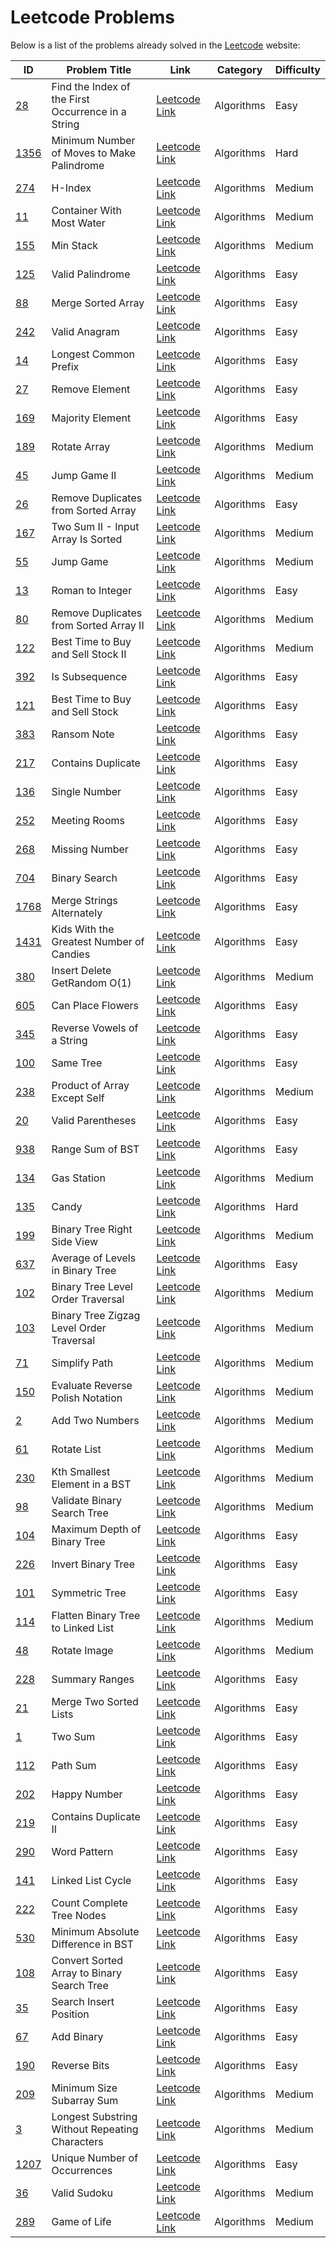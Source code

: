 # Leetcode Problems

Below is a list of the problems already solved in the [Leetcode](https://leetcode.com/problems) website:

| ID                                                           | Problem Title                                      | Link                                                                                              | Category   | Difficulty |
| ------------------------------------------------------------ | -------------------------------------------------- | ------------------------------------------------------------------------------------------------- | ---------- | ---------- |
| [28](28-find-the-index-of-the-first-occurrence-in-a-string/) | Find the Index of the First Occurrence in a String | [Leetcode Link](https://leetcode.com/problems/find-the-index-of-the-first-occurrence-in-a-string) | Algorithms | Easy       |
| [1356](1356-minimum-number-of-moves-to-make-palindrome/)     | Minimum Number of Moves to Make Palindrome         | [Leetcode Link](https://leetcode.com/problems/minimum-number-of-moves-to-make-palindrome)         | Algorithms | Hard       |
| [274](274-h-index/)                                          | H-Index                                            | [Leetcode Link](https://leetcode.com/problems/h-index)                                            | Algorithms | Medium     |
| [11](11-container-with-most-water/)                          | Container With Most Water                          | [Leetcode Link](https://leetcode.com/problems/container-with-most-water)                          | Algorithms | Medium     |
| [155](155-min-stack/)                                        | Min Stack                                          | [Leetcode Link](https://leetcode.com/problems/min-stack)                                          | Algorithms | Medium     |
| [125](125-valid-palindrome/)                                 | Valid Palindrome                                   | [Leetcode Link](https://leetcode.com/problems/valid-palindrome)                                   | Algorithms | Easy       |
| [88](88-merge-sorted-array/)                                 | Merge Sorted Array                                 | [Leetcode Link](https://leetcode.com/problems/merge-sorted-array)                                 | Algorithms | Easy       |
| [242](242-valid-anagram/)                                    | Valid Anagram                                      | [Leetcode Link](https://leetcode.com/problems/valid-anagram)                                      | Algorithms | Easy       |
| [14](14-longest-common-prefix/)                              | Longest Common Prefix                              | [Leetcode Link](https://leetcode.com/problems/longest-common-prefix)                              | Algorithms | Easy       |
| [27](27-remove-element/)                                     | Remove Element                                     | [Leetcode Link](https://leetcode.com/problems/remove-element)                                     | Algorithms | Easy       |
| [169](169-majority-element/)                                 | Majority Element                                   | [Leetcode Link](https://leetcode.com/problems/majority-element)                                   | Algorithms | Easy       |
| [189](189-rotate-array/)                                     | Rotate Array                                       | [Leetcode Link](https://leetcode.com/problems/rotate-array)                                       | Algorithms | Medium     |
| [45](45-jump-game-ii/)                                       | Jump Game II                                       | [Leetcode Link](https://leetcode.com/problems/jump-game-ii)                                       | Algorithms | Medium     |
| [26](26-remove-duplicates-from-sorted-array/)                | Remove Duplicates from Sorted Array                | [Leetcode Link](https://leetcode.com/problems/remove-duplicates-from-sorted-array)                | Algorithms | Easy       |
| [167](167-two-sum-ii-input-array-is-sorted/)                 | Two Sum II - Input Array Is Sorted                 | [Leetcode Link](https://leetcode.com/problems/two-sum-ii-input-array-is-sorted)                   | Algorithms | Medium     |
| [55](55-jump-game/)                                          | Jump Game                                          | [Leetcode Link](https://leetcode.com/problems/jump-game)                                          | Algorithms | Medium     |
| [13](13-roman-to-integer/)                                   | Roman to Integer                                   | [Leetcode Link](https://leetcode.com/problems/roman-to-integer)                                   | Algorithms | Easy       |
| [80](80-remove-duplicates-from-sorted-array-ii/)             | Remove Duplicates from Sorted Array II             | [Leetcode Link](https://leetcode.com/problems/remove-duplicates-from-sorted-array-ii)             | Algorithms | Medium     |
| [122](122-best-time-to-buy-and-sell-stock-ii/)               | Best Time to Buy and Sell Stock II                 | [Leetcode Link](https://leetcode.com/problems/best-time-to-buy-and-sell-stock-ii)                 | Algorithms | Medium     |
| [392](392-is-subsequence/)                                   | Is Subsequence                                     | [Leetcode Link](https://leetcode.com/problems/is-subsequence)                                     | Algorithms | Easy       |
| [121](121-best-time-to-buy-and-sell-stock/)                  | Best Time to Buy and Sell Stock                    | [Leetcode Link](https://leetcode.com/problems/best-time-to-buy-and-sell-stock)                    | Algorithms | Easy       |
| [383](383-ransom-note/)                                      | Ransom Note                                        | [Leetcode Link](https://leetcode.com/problems/ransom-note)                                        | Algorithms | Easy       |
| [217](217-contains-duplicate/)                               | Contains Duplicate                                 | [Leetcode Link](https://leetcode.com/problems/contains-duplicate)                                 | Algorithms | Easy       |
| [136](136-single-number/)                                    | Single Number                                      | [Leetcode Link](https://leetcode.com/problems/single-number)                                      | Algorithms | Easy       |
| [252](252-meeting-rooms/)                                    | Meeting Rooms                                      | [Leetcode Link](https://leetcode.com/problems/meeting-rooms)                                      | Algorithms | Easy       |
| [268](268-missing-number/)                                   | Missing Number                                     | [Leetcode Link](https://leetcode.com/problems/missing-number)                                     | Algorithms | Easy       |
| [704](704-binary-search/)                                    | Binary Search                                      | [Leetcode Link](https://leetcode.com/problems/binary-search)                                      | Algorithms | Easy       |
| [1768](1768-merge-strings-alternately/)                      | Merge Strings Alternately                          | [Leetcode Link](https://leetcode.com/problems/merge-strings-alternately)                          | Algorithms | Easy       |
| [1431](1431-kids-with-the-greatest-number-of-candies/)       | Kids With the Greatest Number of Candies           | [Leetcode Link](https://leetcode.com/problems/kids-with-the-greatest-number-of-candies)           | Algorithms | Easy       |
| [380](380-insert-delete-getrandom-o1/)                       | Insert Delete GetRandom O(1)                       | [Leetcode Link](https://leetcode.com/problems/insert-delete-getrandom-o1)                         | Algorithms | Medium     |
| [605](605-can-place-flowers/)                                | Can Place Flowers                                  | [Leetcode Link](https://leetcode.com/problems/can-place-flowers)                                  | Algorithms | Easy       |
| [345](345-reverse-vowels-of-a-string/)                       | Reverse Vowels of a String                         | [Leetcode Link](https://leetcode.com/problems/reverse-vowels-of-a-string)                         | Algorithms | Easy       |
| [100](100-same-tree/)                                        | Same Tree                                          | [Leetcode Link](https://leetcode.com/problems/same-tree)                                          | Algorithms | Easy       |
| [238](238-product-of-array-except-self/)                     | Product of Array Except Self                       | [Leetcode Link](https://leetcode.com/problems/product-of-array-except-self)                       | Algorithms | Medium     |
| [20](20-valid-parentheses/)                                  | Valid Parentheses                                  | [Leetcode Link](https://leetcode.com/problems/valid-parentheses)                                  | Algorithms | Easy       |
| [938](938-range-sum-of-bst/) | Range Sum of BST | [Leetcode Link](https://leetcode.com/problems/range-sum-of-bst) | Algorithms | Easy |
| [134](134-gas-station/) | Gas Station | [Leetcode Link](https://leetcode.com/problems/gas-station) | Algorithms | Medium |
| [135](135-candy/) | Candy | [Leetcode Link](https://leetcode.com/problems/candy) | Algorithms | Hard |
| [199](199-binary-tree-right-side-view/) | Binary Tree Right Side View | [Leetcode Link](https://leetcode.com/problems/binary-tree-right-side-view) | Algorithms | Medium |
| [637](637-average-of-levels-in-binary-tree/) | Average of Levels in Binary Tree | [Leetcode Link](https://leetcode.com/problems/average-of-levels-in-binary-tree) | Algorithms | Easy |
| [102](102-binary-tree-level-order-traversal/) | Binary Tree Level Order Traversal | [Leetcode Link](https://leetcode.com/problems/binary-tree-level-order-traversal) | Algorithms | Medium |
| [103](103-binary-tree-zigzag-level-order-traversal/) | Binary Tree Zigzag Level Order Traversal | [Leetcode Link](https://leetcode.com/problems/binary-tree-zigzag-level-order-traversal) | Algorithms | Medium |
| [71](71-simplify-path/) | Simplify Path | [Leetcode Link](https://leetcode.com/problems/simplify-path) | Algorithms | Medium |
| [150](150-evaluate-reverse-polish-notation/) | Evaluate Reverse Polish Notation | [Leetcode Link](https://leetcode.com/problems/evaluate-reverse-polish-notation) | Algorithms | Medium |
| [2](2-add-two-numbers/) | Add Two Numbers | [Leetcode Link](https://leetcode.com/problems/add-two-numbers) | Algorithms | Medium |
| [61](61-rotate-list/) | Rotate List | [Leetcode Link](https://leetcode.com/problems/rotate-list) | Algorithms | Medium |
| [230](230-kth-smallest-element-in-a-bst/) | Kth Smallest Element in a BST | [Leetcode Link](https://leetcode.com/problems/kth-smallest-element-in-a-bst) | Algorithms | Medium |
| [98](98-validate-binary-search-tree/) | Validate Binary Search Tree | [Leetcode Link](https://leetcode.com/problems/validate-binary-search-tree) | Algorithms | Medium |
| [104](104-maximum-depth-of-binary-tree/) | Maximum Depth of Binary Tree | [Leetcode Link](https://leetcode.com/problems/maximum-depth-of-binary-tree) | Algorithms | Easy |
| [226](226-invert-binary-tree/) | Invert Binary Tree | [Leetcode Link](https://leetcode.com/problems/invert-binary-tree) | Algorithms | Easy |
| [101](101-symmetric-tree/) | Symmetric Tree | [Leetcode Link](https://leetcode.com/problems/symmetric-tree) | Algorithms | Easy |
| [114](114-flatten-binary-tree-to-linked-list/) | Flatten Binary Tree to Linked List | [Leetcode Link](https://leetcode.com/problems/flatten-binary-tree-to-linked-list) | Algorithms | Medium |
| [48](48-rotate-image/) | Rotate Image | [Leetcode Link](https://leetcode.com/problems/rotate-image) | Algorithms | Medium |
| [228](228-summary-ranges/) | Summary Ranges | [Leetcode Link](https://leetcode.com/problems/summary-ranges) | Algorithms | Easy |
| [21](21-merge-two-sorted-lists/) | Merge Two Sorted Lists | [Leetcode Link](https://leetcode.com/problems/merge-two-sorted-lists) | Algorithms | Easy |
| [1](1-two-sum/) | Two Sum | [Leetcode Link](https://leetcode.com/problems/two-sum) | Algorithms | Easy |
| [112](112-path-sum/) | Path Sum | [Leetcode Link](https://leetcode.com/problems/path-sum) | Algorithms | Easy |
| [202](202-happy-number/) | Happy Number | [Leetcode Link](https://leetcode.com/problems/happy-number) | Algorithms | Easy |
| [219](219-contains-duplicate-ii/) | Contains Duplicate II | [Leetcode Link](https://leetcode.com/problems/contains-duplicate-ii) | Algorithms | Easy |
| [290](290-word-pattern/) | Word Pattern | [Leetcode Link](https://leetcode.com/problems/word-pattern) | Algorithms | Easy |
| [141](141-linked-list-cycle/) | Linked List Cycle | [Leetcode Link](https://leetcode.com/problems/linked-list-cycle) | Algorithms | Easy |
| [222](222-count-complete-tree-nodes/) | Count Complete Tree Nodes | [Leetcode Link](https://leetcode.com/problems/count-complete-tree-nodes) | Algorithms | Easy |
| [530](530-minimum-absolute-difference-in-bst/) | Minimum Absolute Difference in BST | [Leetcode Link](https://leetcode.com/problems/minimum-absolute-difference-in-bst) | Algorithms | Easy |
| [108](108-convert-sorted-array-to-binary-search-tree/) | Convert Sorted Array to Binary Search Tree | [Leetcode Link](https://leetcode.com/problems/convert-sorted-array-to-binary-search-tree) | Algorithms | Easy |
| [35](35-search-insert-position/) | Search Insert Position | [Leetcode Link](https://leetcode.com/problems/search-insert-position) | Algorithms | Easy |
| [67](67-add-binary/) | Add Binary | [Leetcode Link](https://leetcode.com/problems/add-binary) | Algorithms | Easy |
| [190](190-reverse-bits/) | Reverse Bits | [Leetcode Link](https://leetcode.com/problems/reverse-bits) | Algorithms | Easy |
| [209](209-minimum-size-subarray-sum/) | Minimum Size Subarray Sum | [Leetcode Link](https://leetcode.com/problems/minimum-size-subarray-sum) | Algorithms | Medium |
| [3](3-longest-substring-without-repeating-characters/) | Longest Substring Without Repeating Characters | [Leetcode Link](https://leetcode.com/problems/longest-substring-without-repeating-characters) | Algorithms | Medium |
| [1207](1207-unique-number-of-occurrences/) | Unique Number of Occurrences | [Leetcode Link](https://leetcode.com/problems/unique-number-of-occurrences) | Algorithms | Easy |
| [36](36-valid-sudoku/) | Valid Sudoku | [Leetcode Link](https://leetcode.com/problems/valid-sudoku) | Algorithms | Medium |
| [289](289-game-of-life/) | Game of Life | [Leetcode Link](https://leetcode.com/problems/game-of-life) | Algorithms | Medium |
